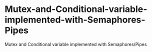 # Mutex-and-Conditional-variable-implemented-with-Semaphores-Pipes
Mutex and Conditional variable implemented with Semaphores/Pipes
